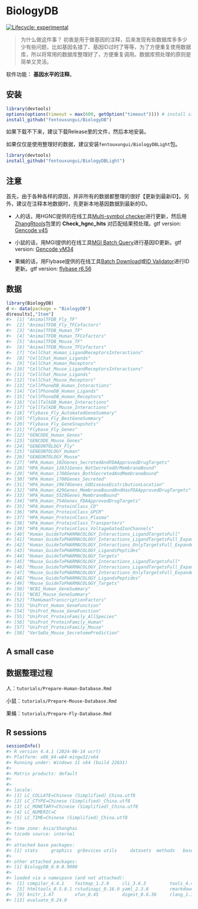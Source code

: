 
<!-- README.md is generated from README.Rmd. Please edit that file -->

# BiologyDB

<!-- badges: start -->

[![Lifecycle:
experimental](https://img.shields.io/badge/lifecycle-experimental-orange.svg)](https://lifecycle.r-lib.org/articles/stages.html#experimental)
<!-- badges: end -->

> 为什么做这件事？
> 初衷是用于做基因的注释，后来发现有些数据库多多少少有些问题，比如基因名错了、基因ID过时了等等，为了方便重复使用数据库，所以将常用的数据库整理好了，方便重复调用。数据库预处理的原则是简单又灵活。

软件功能： **基因水平的注释**。

## 安装

``` r
library(devtools)
options(options(timeout = max(600, getOption("timeout")))) # install size about 500Mb
install_github("fentouxungui/BiologyDB")
```

如果下载不下来，建议下载Release里的文件，然后本地安装。

如果仅仅是使用整理好的数据，建议安装`fentouxungui/BiologyDBLight`包。

``` r
library(devtools)
install_github("fentouxungui/BiologyDBLight")
```

## 注意

首先，由于各种各样的原因，并非所有的数据都整理的很好【更新到最新ID】。另外，建议在注释本地数据时，先更新本地基因数据到最新的ID。

- 人的话，用HGNC提供的在线工具[Multi-symbol
  checker](https://www.genenames.org/tools/multi-symbol-checker/)进行更新，然后用[ZhangRtools](https://github.com/fentouxungui/ZhangRtools)包里的
  **Check_hgnc_hits** 对匹配结果预处理。gtf version: [Gencode
  v45](https://ftp.ebi.ac.uk/pub/databases/gencode/Gencode_human/latest_release/)

- 小鼠的话，用MGI提供的在线工具[MGI Batch
  Query](https://www.informatics.jax.org/batch)进行基因ID更新。gtf
  version: [Gencode
  vM34](https://ftp.ebi.ac.uk/pub/databases/gencode/Gencode_mouse/latest_release/)

- 果蝇的话，用Flybase提供的在线工具[Batch
  Download](https://flybase.org/batchdownload)或[ID
  Validator](https://flybase.org/convert/id)进行ID更新。gtf version:
  [flybase
  r6.56](https://ftp.flybase.org/genomes/dmel/dmel_r6.56_FB2024_01/)

## 数据

``` r
library(BiologyDB)
d <- data(package = "BiologyDB")
d$results[,"Item"]
#>  [1] "AnimalTFDB_Fly_TF"                                                
#>  [2] "AnimalTFDB_Fly_TFCofactors"                                       
#>  [3] "AnimalTFDB_Human_TF"                                              
#>  [4] "AnimalTFDB_Human_TFCofactors"                                     
#>  [5] "AnimalTFDB_Mouse_TF"                                              
#>  [6] "AnimalTFDB_Mouse_TFCofactors"                                     
#>  [7] "CellChat_Human_LigandReceptorsInteractions"                       
#>  [8] "CellChat_Human_Ligands"                                           
#>  [9] "CellChat_Human_Receptors"                                         
#> [10] "CellChat_Mouse_LigandReceptorsInteractions"                       
#> [11] "CellChat_Mouse_Ligands"                                           
#> [12] "CellChat_Mouse_Receptors"                                         
#> [13] "CellPhoneDB_Human_Interactions"                                   
#> [14] "CellPhoneDB_Human_Ligands"                                        
#> [15] "CellPhoneDB_Human_Receptors"                                      
#> [16] "CellTalkDB_Human_Interactions"                                    
#> [17] "CellTalkDB_Mouse_Interactions"                                    
#> [18] "Flybase_Fly_AutomatedGeneSummary"                                 
#> [19] "Flybase_Fly_BestGeneSummary"                                      
#> [20] "Flybase_Fly_GeneSnapshots"                                        
#> [21] "Flybase_Fly_Genes"                                                
#> [22] "GENCODE_Human_Genes"                                              
#> [23] "GENCODE_Mouse_Genes"                                              
#> [24] "GENEONTOLOGY_Fly"                                                 
#> [25] "GENEONTOLOGY_Human"                                               
#> [26] "GENEONTOLOGY_Mouse"                                               
#> [27] "HPA_Human_102Genes_SecretedAndFDAApprovedDrugTargets"             
#> [28] "HPA_Human_12631Genes_NotSecretedOrMembraneBound"                  
#> [29] "HPA_Human_1708Genes_BothSecretedAndMembraneBound"                 
#> [30] "HPA_Human_1708Genes_Secreted"                                     
#> [31] "HPA_Human_19670Genes_GODiseaseDistributionLocation"               
#> [32] "HPA_Human_429Genes_MembraneBoundAndHasFDAApprovedDrugTargets"     
#> [33] "HPA_Human_5520Genes_MembraneBound"                                
#> [34] "HPA_Human_754Genes_FDAApprovedDrugTargets"                        
#> [35] "HPA_Human_ProteinClass_CD"                                        
#> [36] "HPA_Human_ProteinClass_GPCR"                                      
#> [37] "HPA_Human_ProteinClass_Plasma"                                    
#> [38] "HPA_Human_ProteinClass_Transporters"                              
#> [39] "HPA_Human_ProteinClass_VoltageGatedIonChannels"                   
#> [40] "Human_GuideToPHARMACOLOGY_Interactions_LigandTargetsFull"         
#> [41] "Human_GuideToPHARMACOLOGY_Interactions_LigandTargetsFull_Expanded"
#> [42] "Human_GuideToPHARMACOLOGY_Interactions_OnlyTargetsFull_Expanded"  
#> [43] "Human_GuideToPHARMACOLOGY_LigandsPeptides"                        
#> [44] "Human_GuideToPHARMACOLOGY_Targets"                                
#> [45] "Mouse_GuideToPHARMACOLOGY_Interactions_LigandTargetsFull"         
#> [46] "Mouse_GuideToPHARMACOLOGY_Interactions_LigandTargetsFull_Expanded"
#> [47] "Mouse_GuideToPHARMACOLOGY_Interactions_OnlyTargetsFull_Expanded"  
#> [48] "Mouse_GuideToPHARMACOLOGY_LigandsPeptides"                        
#> [49] "Mouse_GuideToPHARMACOLOGY_Targets"                                
#> [50] "NCBI_Human_GeneSummary"                                           
#> [51] "NCBI_Mouse_GeneSummary"                                           
#> [52] "TheHumanTranscriptionFactors"                                     
#> [53] "UniProt_Human_GeneFunction"                                       
#> [54] "UniProt_Mouse_GeneFunction"                                       
#> [55] "UniProt_ProteinFamily_AllSpecies"                                 
#> [56] "UniProt_ProteinFamily_Human"                                      
#> [57] "UniProt_ProteinFamily_Mouse"                                      
#> [58] "VerSeDa_Mouse_SecretomePrediction"
```

## A small case

## 数据整理过程

人：`tutorials/Prepare-Human-Database.Rmd`

小鼠：`tutorials/Prepare-Mouse-Database.Rmd`

果蝇：`tutorials/Prepare-Fly-Database.Rmd`

## R sessions

``` r
sessionInfo()
#> R version 4.4.1 (2024-06-14 ucrt)
#> Platform: x86_64-w64-mingw32/x64
#> Running under: Windows 11 x64 (build 22631)
#> 
#> Matrix products: default
#> 
#> 
#> locale:
#> [1] LC_COLLATE=Chinese (Simplified)_China.utf8 
#> [2] LC_CTYPE=Chinese (Simplified)_China.utf8   
#> [3] LC_MONETARY=Chinese (Simplified)_China.utf8
#> [4] LC_NUMERIC=C                               
#> [5] LC_TIME=Chinese (Simplified)_China.utf8    
#> 
#> time zone: Asia/Shanghai
#> tzcode source: internal
#> 
#> attached base packages:
#> [1] stats     graphics  grDevices utils     datasets  methods   base     
#> 
#> other attached packages:
#> [1] BiologyDB_0.0.0.9000
#> 
#> loaded via a namespace (and not attached):
#>  [1] compiler_4.4.1    fastmap_1.2.0     cli_3.6.3         tools_4.4.1      
#>  [5] htmltools_0.5.8.1 rstudioapi_0.16.0 yaml_2.3.8        rmarkdown_2.27   
#>  [9] knitr_1.47        xfun_0.45         digest_0.6.36     rlang_1.1.4      
#> [13] evaluate_0.24.0
```
